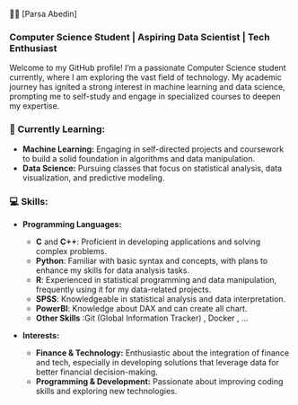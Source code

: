 👨‍💻 [Parsa Abedin]

### Computer Science Student | Aspiring Data Scientist | Tech Enthusiast

Welcome to my GitHub profile! I’m a passionate Computer Science student currently, where I am exploring the vast field of technology. My academic journey has ignited a strong interest in machine learning and data science, prompting me to self-study and engage in specialized courses to deepen my expertise.

### 🌱 Currently Learning:
- **Machine Learning:** Engaging in self-directed projects and coursework to build a solid foundation in algorithms and data manipulation.
- **Data Science:** Pursuing classes that focus on statistical analysis, data visualization, and predictive modeling.

### 💻 Skills:
- **Programming Languages:**
  - **C** and **C++**: Proficient in developing applications and solving complex problems.
  - **Python**: Familiar with basic syntax and concepts, with plans to enhance my skills for data analysis tasks.
  - **R**: Experienced in statistical programming and data manipulation, frequently using it for my data-related projects.
  - **SPSS**: Knowledgeable in statistical analysis and data interpretation.
  - **PowerBI**: Knowledge about DAX and can create all chart.
  - **Other Skills** :Git (Global Information Tracker) , Docker , ...

- **Interests:**
  - **Finance & Technology:** Enthusiastic about the integration of finance and tech, especially in developing solutions that leverage data for better financial decision-making.
  - **Programming & Development:** Passionate about improving coding skills and exploring new technologies.

